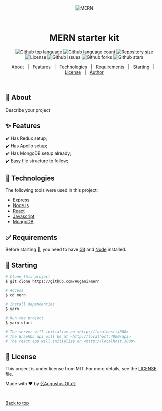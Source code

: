 <div align="center" id="top"> 
  <img src="./.github/app.gif" alt="MERN" />

  &#xa0;

  <!-- <a href="https://buildero.netlify.app">Demo</a> -->
</div>

<h1 align="center">MERN starter kit</h1>

<p align="center">
  <img alt="Github top language" src="https://img.shields.io/github/languages/top/Augani/mern?color=56BEB8">

  <img alt="Github language count" src="https://img.shields.io/github/languages/count/Augani/mern?color=56BEB8">

  <img alt="Repository size" src="https://img.shields.io/github/repo-size/Augani/mern?color=56BEB8">

  <img alt="License" src="https://img.shields.io/github/license/Augani/mern?color=56BEB8">

  <img alt="Github issues" src="https://img.shields.io/github/issues/Augani/mern?color=56BEB8" />

  <img alt="Github forks" src="https://img.shields.io/github/forks/Augani/mern?color=56BEB8" />

  <img alt="Github stars" src="https://img.shields.io/github/stars/Augani/mern?color=56BEB8" />
</p>

<!-- Status -->

<!-- <h4 align="center"> 
	🚧  Buildero 🚀 Under construction...  🚧
</h4> 

<hr> -->

<p align="center">
  <a href="#dart-about">About</a> &#xa0; | &#xa0; 
  <a href="#sparkles-features">Features</a> &#xa0; | &#xa0;
  <a href="#rocket-technologies">Technologies</a> &#xa0; | &#xa0;
  <a href="#white_check_mark-requirements">Requirements</a> &#xa0; | &#xa0;
  <a href="#checkered_flag-starting">Starting</a> &#xa0; | &#xa0;
  <a href="#memo-license">License</a> &#xa0; | &#xa0;
  <a href="https://github.com/Augani" target="_blank">Author</a>
</p>

<br>

## :dart: About ##

Describe your project

## :sparkles: Features ##

:heavy_check_mark: Has Redux setup;\
:heavy_check_mark: Has Apollo setup;\
:heavy_check_mark: Has MongoDB setup already;\
:heavy_check_mark: Easy file structure to follow;

## :rocket: Technologies ##

The following tools were used in this project:

- [Express](https://expressjs.com/)
- [Node.js](https://nodejs.org/en/)
- [React](https://reactjs.org/)
- [Javascript](https://www.javascript.com/)
- [MongoDB](https://www.mongodb.com/)

## :white_check_mark: Requirements ##

Before starting :checkered_flag:, you need to have [Git](https://git-scm.com) and [Node](https://nodejs.org/en/) installed.

## :checkered_flag: Starting ##

```bash
# Clone this project
$ git clone https://github.com/Augani/mern

# Access
$ cd mern

# Install dependencies
$ yarn

# Run the project
$ yarn start

# The server will initialize on <http://localhost:4000>
# The GraphQL api will be at <http://localhost:4000/api>
# The react app will initialize on <http://localhost:3000>
```

## :memo: License ##

This project is under license from MIT. For more details, see the [LICENSE](LICENSE.md) file.


Made with :heart: by <a href="https://github.com/Augani" target="_blank">{{Augustus Otu}}</a>

&#xa0;

<a href="#top">Back to top</a>
